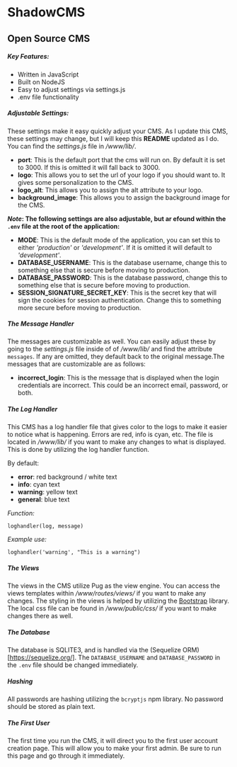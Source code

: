 # ShadowCMS
## Open Source CMS

##### Key Features:

- Written in JavaScript
- Built on NodeJS
- Easy to adjust settings via settings.js
- .env file functionality

##### Adjustable Settings:

These settings make it easy quickly adjust your CMS. As I update this CMS, these settings may change, but I will keep this **README** updated as I do. You can find the *settings.js* file in */www/lib/*.

- **port**: This is the default port that the cms will run on. By default it is set to 3000. If this is omitted it will fall back to 3000.
- **logo**: This allows you to set the url of your logo if you should want to. It gives some personalization to the CMS.
- **logo_alt**: This allows you to assign the alt attribute to your logo.
- **background_image**: This allows you to assign the background image for the CMS.

***Note*: The following settings are also adjustable, but ar efound within the `.env` file at the root of the application:**

- **MODE**: This is the default mode of the application, you can set this to either *'production'* or *'development'*. If it is omitted it will default to *'development'*.
- **DATABASE_USERNAME**: This is the database username, change this to something else that is secure before moving to production.
- **DATABASE_PASSWORD**: This is the database password, change this to something else that is secure before moving to production.
- **SESSION_SIGNATURE_SECRET_KEY**: This is the secret key that will sign the cookies for session authentication. Change this to something more secure before moving to production.


##### The Message Handler

The messages are customizable as well. You can easily adjust these by going to the *settings.js* file inside of of */www/lib/* and find the attribute `messages`. If any are omitted, they default back to the original message.The messages that are customizable are as follows:

- **incorrect_login**: This is the message that is displayed when the login credentials are incorrect. This could be an incorrect email, password, or both.


##### The Log Handler

This CMS has a log handler file that gives color to the logs to make it easier to notice what is happening. Errors are red, info is cyan, etc. The file is located in */www/lib/* if you want to make any changes to what is displayed. This is done by utilizing the log handler function.

By default:

- **error**: red background / white text
- **info**: cyan text
- **warning**: yellow text
- **general**: blue text

*Function:*

`loghandler(log, message)`

*Example use:*

`loghandler('warning', "This is a warning")`

##### The Views

The views in the CMS utilize Pug as the view engine. You can access the views templates within */www/routes/views/* if you want to make any changes. The styling in the views is helped by utilizing the [Bootstrap](https://getbootstrap.com/) library. The local css file can be found in */www/public/css/* if you want to make changes there as well.

##### The Database

The database is SQLITE3, and is handled via the (Sequelize ORM)[https://sequelize.org/]. The `DATABASE_USERNAME` and `DATABASE_PASSWORD` in the `.env` file should be changed immediately.

##### Hashing

All passwords are hashing utilizing the `bcryptjs` npm library. No password should be stored as plain text.

##### The First User

The first time you run the CMS, it will direct you to the first user account creation page. This will allow you to make your first admin. Be sure to run this page and go through it immediately.